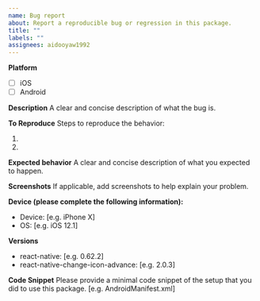 ```yaml
---
name: Bug report
about: Report a reproducible bug or regression in this package.
title: ""
labels: ""
assignees: aidooyaw1992
---
```


**Platform**

-   [ ] iOS
-   [ ] Android

**Description**
A clear and concise description of what the bug is.

**To Reproduce**
Steps to reproduce the behavior:

1.
2.

**Expected behavior**
A clear and concise description of what you expected to happen.

**Screenshots**
If applicable, add screenshots to help explain your problem.

**Device (please complete the following information):**

-   Device: [e.g. iPhone X]
-   OS: [e.g. iOS 12.1]

**Versions**

-   react-native: [e.g. 0.62.2]
-   react-native-change-icon-advance: [e.g. 2.0.3]

**Code Snippet**
Please provide a minimal code snippet of the setup that you did to use this package. [e.g. AndroidManifest.xml]
